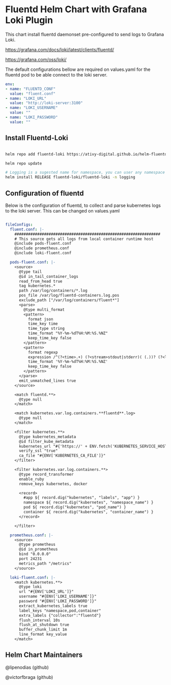 # Fluentd Helm Chart with Grafana Loki Plugin

This chart install fluentd daemonset pre-configured to send logs to Grafana Loki.

<https://grafana.com/docs/loki/latest/clients/fluentd/>

<https://grafana.com/oss/loki/>

The default configurations bellow are required on values.yaml for the fluentd pod to be able connect to the loki server.

```yaml
env:
- name: "FLUENTD_CONF"
  value: "fluent.conf"
- name: "LOKI_URL"
  value: "http://loki-server:3100"
- name: "LOKI_USERNAME"
  value: ""
- name: "LOKI_PASSWORD"
  value: ""
```

## Install Fluentd-Loki

```bash

helm repo add fluentd-loki https://ativy-digital.github.io/helm-fluentd-loki/

helm repo update

# Logging is a sugested name for namespace, you can user any namespace or not define and use default.
helm install RELEASE fluentd-loki/fluentd-loki -n logging

```

## Configuration of fluentd

Below is the configuration of fluentd, to collect and parse kubernetes logs to the loki server. This can be changed on values.yaml

```yaml

fileConfigs:
  fluent.conf: |-
    ################################################################
    # This source gets all logs from local container runtime host
    @include pods-fluent.conf
    @include prometheus.conf
    @include loki-fluent.conf

  pods-fluent.conf: |-
    <source>
      @type tail
      @id in_tail_container_logs
      read_from_head true
      tag kubernetes.*
      path /var/log/containers/*.log
      pos_file /var/log/fluentd-containers.log.pos
      exclude_path ["/var/log/containers/fluent*"]
      <parse>
        @type multi_format
        <pattern>
          format json
          time_key time
          time_type string
          time_format "%Y-%m-%dT%H:%M:%S.%NZ"
          keep_time_key false
        </pattern>
        <pattern>
          format regexp
          expression /^(?<time>.+) (?<stream>stdout|stderr)( (.))? (?<log>.*)$/
          time_format '%Y-%m-%dT%H:%M:%S.%NZ'
          keep_time_key false
        </pattern>
      </parse>
      emit_unmatched_lines true
    </source>

    <match fluentd.**>
      @type null
    </match>

    <match kubernetes.var.log.containers.**fluentd**.log>
      @type null
    </match>

    <filter kubernetes.**>
      @type kubernetes_metadata
      @id filter_kube_metadata
      kubernetes_url "#{'https://' + ENV.fetch('KUBERNETES_SERVICE_HOST') + ':' + ENV.fetch('KUBERNETES_SERVICE_PORT') + '/api'}"
      verify_ssl "true"
      ca_file "#{ENV['KUBERNETES_CA_FILE']}"
    </filter>

    <filter kubernetes.var.log.containers.**>
      @type record_transformer
      enable_ruby
      remove_keys kubernetes, docker

      <record>
        #app ${ record.dig("kubernetes", "labels", "app") }
        namespace ${ record.dig("kubernetes", "namespace_name") }
        pod ${ record.dig("kubernetes", "pod_name") }
        container ${ record.dig("kubernetes", "container_name") }
      </record>

    </filter>

  prometheus.conf: |-
    <source>
      @type prometheus
      @id in_prometheus
      bind "0.0.0.0"
      port 24231
      metrics_path "/metrics"
    </source>

  loki-fluent.conf: |-
    <match kubernetes.**>
      @type loki
      url "#{ENV['LOKI_URL']}"
      username "#{ENV['LOKI_USERNAME']}"
      password "#{ENV['LOKI_PASSWORD']}"
      extract_kubernetes_labels true
      label_keys "namespace,pod,container"
      extra_labels {"collector":"fluentd"}
      flush_interval 10s
      flush_at_shutdown true
      buffer_chunk_limit 1m
      line_format key_value
    </match>


```

## Helm Chart Maintainers

@lipenodias (github)

@victorfbraga (github)
